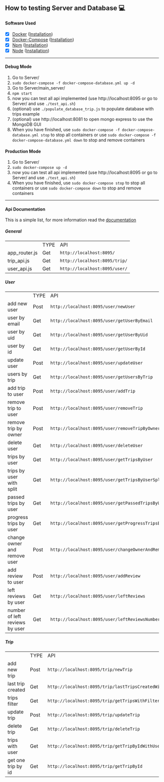 ## How to testing Server and Database :computer:

#### Software Used
- [X] [Docker](https://docs.docker.com/) ([Installation](https://docs.docker.com/install/linux/docker-ce/ubuntu/))
- [X] [Docker-Compose](https://docs.docker.com/compose/) ([Installation](https://docs.docker.com/compose/install/))
- [X] [Npm](https://www.npmjs.com/)  ([Installation](https://www.npmjs.com/get-npm))
- [X] [Node](https://nodejs.org/en/about/) ([Installation](https://www.npmjs.com/get-npm))

***

#### Debug Mode

1. Go to Server/
2. ``` sudo docker-compose -f docker-compose-database.yml up -d ```
3. Go to Server/main_server/
4. ``` npm start ```
5. now you can test all api implemented (use http://localhost:8095 or go to Server/ and use ``` ./test_api.sh ```)
6. (optional) use ```./populate_database_trip.js``` to populate database with trips example
7. (optional) use http://localhost:8081 to open mongo express to use the MongoDB GUI
8. When you have finished, use ```sudo docker-compose -f docker-compose-database.yml stop``` to stop all containers or use ```sudo docker-compose -f docker-compose-database.yml down``` to stop and remove containers


#### Production Mode

1. Go to Server/
2. ``` sudo docker-compose up -d ```
3. now you can test all api implemented (use http://localhost:8095 or go to Server/ and use ``` ./test_api.sh ```)
4. When you have finished, use ```sudo docker-compose stop``` to stop all containers or use ```sudo docker-compose down``` to stop and remove containers

***

#### Api Documentation

This is a simple list, for more information read the [documentation](https://github.com/PumpkinSoftware/TravelMate/wiki)

##### General

  <table style="width:100%">
  <tr>
    <td></td>
    <td>TYPE</td>
    <td>API</td>
  </tr>
  <tr>
    <td>app_router.js</td>
    <td>Get</td>
    <td><code>http://localhost:8095/</code></td> 
  </tr>
  <tr>
    <td>trip_api.js</td>
    <td>Get</td>
    <td><code>http://localhost:8095/trip/</code></td> 
  </tr>
   <tr>
    <td>user_api.js</td>
     <td>Get</td>
     <td><code>http://localhost:8095/user/</code></td> 
  </tr>
</table>

##### User

<table style="width:100%">
  <tr>
    <td></td>
    <td>TYPE</td>
    <td>API</td>
  </tr>
  <tr>
    <td>add new user</td>
    <td>Post</td>
    <td><code>http://localhost:8095/user/newUser</code></td> 
  </tr>
  <tr>
    <td>user by email</td>
    <td>Get</td>
    <td><code>http://localhost:8095/user/getUserByEmail</code></td> 
  </tr>
  <tr>
    <td>user by uid</td>
    <td>Get</td>
    <td><code>http://localhost:8095/user/getUserByUid</code></td> 
  </tr>
  <tr>
    <td>user by id</td>
    <td>Get</td>
    <td><code>http://localhost:8095/user/getUserById</code></td> 
  </tr>
  <tr>
    <td>update user</td>
    <td>Post</td>
    <td><code>http://localhost:8095/user/updateUser</code></td> 
  </tr>
  <tr>
    <td>users by trip</td>
    <td>Get</td>
    <td><code>http://localhost:8095/user/getUsersByTrip</code></td> 
  </tr>
  <tr>
    <td>add trip to user</td>
    <td>Post</td>
    <td><code>http://localhost:8095/user/addTrip</code></td> 
  </tr>
  <tr>
    <td>remove trip to user</td>
    <td>Post</td>
    <td><code>http://localhost:8095/user/removeTrip</code></td> 
  </tr>
  <tr>
    <td>remove trip by owner</td>
    <td>Post</td>
    <td><code>http://localhost:8095/user/removeTripByOwner</code></td> 
  </tr>
  <tr>
    <td>delete user</td>
    <td>Get</td>
    <td><code>http://localhost:8095/user/deleteUser</code></td> 
  </tr>
  <tr>
    <td>trips by user</td>
    <td>Get</td>
    <td><code>http://localhost:8095/user/getTripsByUser</code></td> 
  </tr>
  <tr>
    <td>trips by user with split</td>
    <td>Get</td>
    <td><code>http://localhost:8095/user/getTripsByUserSplit</code></td> 
  </tr>
  <tr>
    <td>passed trips by user</td>
    <td>Get</td>
    <td><code>http://localhost:8095/user/getPassedTripsByUser</code></td> 
  </tr>
  <tr>
    <td>progress trips by user</td>
    <td>Get</td>
    <td><code>http://localhost:8095/user/getProgressTripsByUser</code></td> 
  </tr>
  <tr>
    <td>change owner and remove user</td>
    <td>Post</td>
    <td><code>http://localhost:8095/user/changeOwnerAndRemoveLast</code></td> 
  </tr>
  <tr>
    <td>add review to user</td>
    <td>Post</td>
    <td><code>http://localhost:8095/user/addReview</code></td> 
  </tr>
  <tr>
    <td>left reviews by user</td>
    <td>Get</td>
    <td><code>http://localhost:8095/user/leftReviews</code></td> 
  </tr>
  <tr>
    <td>number of left reviews by user</td>
    <td>Get</td>
    <td><code>http://localhost:8095/user/leftReviewsNumbers</code></td> 
  </tr>
</table>

##### Trip

<table style="width:100%">
  <tr>
    <td></td>
    <td>TYPE</td>
    <td>API</td>
  </tr>
  <tr>
    <td>add new trip</td>
    <td>Post</td>
    <td><code>http://localhost:8095/trip/newTrip</code></td> 
  </tr>
  <tr>
    <td>last trip created</td>
    <td>Get</td>
    <td><code>http://localhost:8095/trip/lastTripsCreatedWithUser</code></td> 
  </tr>
  <tr>
    <td>trips filter</td>
    <td>Get</td>
    <td><code>http://localhost:8095/trip/getTripsWithFilter</code></td> 
  </tr>
  <tr>
    <td>update trip</td>
    <td>Post</td>
    <td><code>http://localhost:8095/trip/updateTrip</code></td> 
  </tr>
  <tr>
    <td>delete trip</td>
    <td>Get</td>
    <td><code>http://localhost:8095/trip/deleteTrip</code></td> 
  </tr>
  <tr>
    <td>trips with user</td>
    <td>Get</td>
    <td><code>http://localhost:8095/trip/getTripByIdWithUsers</code></td> 
  </tr>
  <tr>
    <td>get one trip by id</td>
    <td>Get</td>
    <td><code>http://localhost:8095/trip/getTripById</code></td> 
  </tr>
</table>
